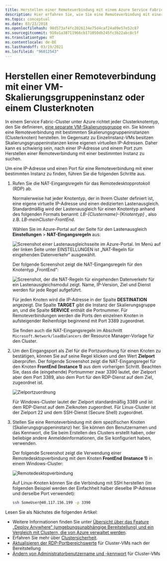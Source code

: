 ```yaml
---
title: Herstellen einer Remoteverbindung mit einem Azure Service Fabric-Clusterknoten
description: Hier erfahren Sie, wie Sie eine Remoteverbindung mit einer Skalierungsgruppeninstanz (Service Fabric-Clusterknoten) herstellen.
ms.topic: conceptual
ms.date: 03/23/2018
ms.openlocfilehash: 98d573af4fc2026134e75d4caf24a09e57e52c87
ms.sourcegitcommit: 910a1a38711966cb171050db245fc3b22abc8c5f
ms.translationtype: HT
ms.contentlocale: de-DE
ms.lasthandoff: 03/19/2021
ms.locfileid: "96012543"
---
```

# <a name="remote-connect-to-a-virtual-machine-scale-set-instance-or-a-cluster-node"></a>Herstellen einer Remoteverbindung mit einer VM-Skalierungsgruppeninstanz oder einem Clusterknoten
In einem Service Fabric-Cluster unter Azure richtet jeder Clusterknotentyp, den Sie definieren, [eine separate VM-Skalierungsgruppe](service-fabric-cluster-nodetypes.md) ein.  Sie können eine Remoteverbindung mit bestimmten Skalierungsgruppeninstanzen (Clusterknoten) herstellen.  Im Gegensatz zu Einzelinstanz-VMs besitzen Skalierungsgruppeninstanzen keine eigenen virtuellen IP-Adressen. Daher kann es schwierig sein, nach einer IP-Adresse und einem Port zum Herstellen einer Remoteverbindung mit einer bestimmten Instanz zu suchen.

Um eine IP-Adresse und einen Port für eine Remoteverbindung mit einer bestimmten Instanz zu finden, führen Sie die folgenden Schritte aus.

1. Rufen Sie die NAT-Eingangsregeln für das Remotedesktopprotokoll (RDP) ab.

    Normalerweise hat jeder Knotentyp, der in Ihrem Cluster definiert ist, eine eigene virtuelle IP-Adresse und einen dedizierten Lastenausgleich. Standardmäßig wird der Lastenausgleich für einen Knotentyp anhand des folgenden Formats benannt: *LB-{Clustername}-{Knotentyp}* , also z.B. *LB-meinCluster-FrontEnd*. 
    
    Wählen Sie im Azure-Portal auf der Seite für den Lastenausgleich **Einstellungen** > **NAT-Eingangsregeln** aus: 

    ![Screenshot einer Lastenausgleichsseite im Azure-Portal. Im Menü auf der linken Seite unter EINSTELLUNGEN ist „NAT-Regeln für eingehenden Datenverkehr“ ausgewählt.](./media/service-fabric-cluster-remote-connect-to-azure-cluster-node/lb-window.png)

    Der folgende Screenshot zeigt die NAT-Eingangsregeln für den Knotentyp „FrontEnd“: 

    ![Screenshot, der die NAT-Regeln für eingehenden Datenverkehr für ein Lastenausgleichsmodul zeigt. Name, IP-Version, Ziel und Dienst werden für jede Regel aufgeführt.](./media/service-fabric-cluster-remote-connect-to-azure-cluster-node/nat-rules.png)

    Für jeden Knoten wird die IP-Adresse in der Spalte **DESTINATION** angezeigt. Die Spalte **TARGET** gibt die Instanz der Skalierungsgruppe an, und die Spalte **SERVICE** enthält die Portnummer. Für Remoteverbindungen werden die Ports den einzelnen Knoten in aufsteigender Reihenfolge beginnend mit Port 3389 zugeordnet.

    Sie finden auch die NAT-Eingangsregeln im Abschnitt `Microsoft.Network/loadBalancers` der Resource Manager-Vorlage für den Cluster.
    
2. Um den Eingangsport als Ziel für die Portzuordnung für einen Knoten zu bestätigen, können Sie auf seine Regel klicken und den Wert **Zielport** überprüfen. Der folgende Screenshot zeigt die NAT-Eingangsregel für den Knoten **FrontEnd (Instance 1)** aus dem vorherigen Schritt. Beachten Sie, dass die (eingehende) Portnummer zwar 3390 lautet, der Zielport aber dem Port 3389, also dem Port für den RDP-Dienst auf dem Ziel, zugeordnet ist.  

    ![Zielportzuordnung](./media/service-fabric-cluster-remote-connect-to-azure-cluster-node/port-mapping.png)

    Für Windows-Cluster lautet der Zielport standardmäßig 3389 und ist dem RDP-Dienst auf dem Zielknoten zugeordnet. Für Linux-Cluster ist der Zielport 22 und dem SSH-Dienst (Secure Shell) zugeordnet.

3. Stellen Sie eine Remoteverbindung mit dem spezifischen Knoten (Skalierungsgruppeninstanz) her. Sie können den Benutzernamen und das Kennwort, die Sie beim Erstellen des Clusters erstellt haben, oder beliebige andere Anmeldeinformationen, die Sie konfiguriert haben, verwenden. 

    Der folgende Screenshot zeigt die Verwendung einer Remotedesktopverbindung mit dem Knoten **FrontEnd (Instance 1)** in einem Windows-Cluster:
    
    ![Remotedesktopverbindung](./media/service-fabric-cluster-remote-connect-to-azure-cluster-node/rdp-connect.png)

    Auf Linux-Knoten können Sie die Verbindung mit SSH herstellen (im folgenden Beispiel werden der Einfachheit halber dieselbe IP-Adresse und derselbe Port verwendet):

    ``` bash
    ssh SomeUser@40.117.156.199 -p 3390
    ```


Lesen Sie als Nächstes die folgenden Artikel:
* Weitere Informationen finden Sie unter [Übersicht über das Feature „Deploy Anywhere“ (umgebungsunabhängige Bereitstellung) und ein Vergleich mit Clustern, die von Azure verwaltet werden](service-fabric-deploy-anywhere.md).
* Erfahren Sie mehr über [Clustersicherheit](service-fabric-cluster-security.md).
* [Aktualisieren der RDP-Portbereichswerte](./scripts/service-fabric-powershell-change-rdp-port-range.md) für Cluster-VMs nach der Bereitstellung
* [Ändern von Administratorbenutzername und -kennwort](./scripts/service-fabric-powershell-change-rdp-user-and-pw.md) für Cluster-VMs

